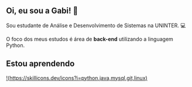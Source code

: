 ## Oi, eu sou a Gabi! 👋

Sou estudante de Análise e Desenvolvimento de Sistemas na UNINTER. 💻

O foco dos meus estudos é área de **back-end** utilizando a linguagem Python.

## Estou aprendendo
[!(https://skillicons.dev/icons?i=python,java,mysql,git,linux)](https://skillicons.dev)
